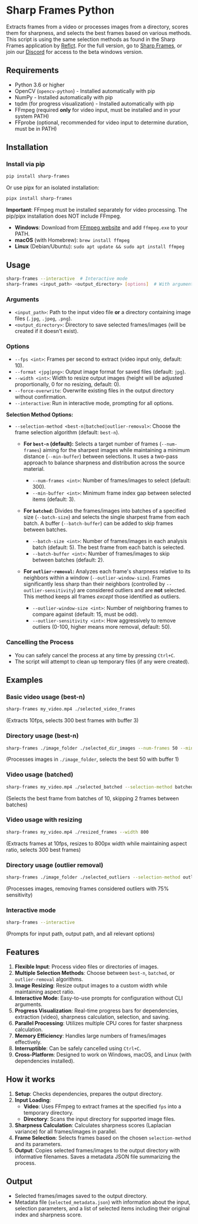 # Sharp Frames Python

Extracts frames from a video or processes images from a directory, scores them for sharpness, and selects the best frames based on various methods. This script is using the same selection methods as found in the Sharp Frames application by [Reflct](https://reflct.app). For the full version, go to [Sharp Frames](https://sharp-frames.reflct.app), or join our [Discord](https://discord.gg/rfYNxSw3yx) for access to the beta windows version.

## Requirements

- Python 3.6 or higher
- OpenCV (`opencv-python`) - Installed automatically with pip
- NumPy - Installed automatically with pip
- tqdm (for progress visualization) - Installed automatically with pip
- FFmpeg (required **only** for video input, must be installed and in your system PATH)
- FFprobe (optional, recommended for video input to determine duration, must be in PATH)

## Installation

### Install via pip

```bash
pip install sharp-frames
```

Or use pipx for an isolated installation:

```bash
pipx install sharp-frames
```

**Important**: FFmpeg must be installed separately for video processing. The pip/pipx installation does NOT include FFmpeg.

- **Windows**: Download from [FFmpeg website](https://ffmpeg.org/download.html) and add `ffmpeg.exe` to your PATH.
- **macOS** (with Homebrew): `brew install ffmpeg`
- **Linux** (Debian/Ubuntu): `sudo apt update && sudo apt install ffmpeg`

## Usage

```bash
sharp-frames --interactive  # Interactive mode
sharp-frames <input_path> <output_directory> [options]  # With arguments
```

### Arguments

-   `<input_path>`: Path to the input video file **or** a directory containing image files (`.jpg`, `.jpeg`, `.png`).
-   `<output_directory>`: Directory to save selected frames/images (will be created if it doesn't exist).

### Options

-   `--fps <int>`: Frames per second to extract (video input only, default: 10).
-   `--format <jpg|png>`: Output image format for saved files (default: `jpg`).
-   `--width <int>`: Width to resize output images (height will be adjusted proportionally, 0 for no resizing, default: 0).
-   `--force-overwrite`: Overwrite existing files in the output directory without confirmation.
-   `--interactive`: Run in interactive mode, prompting for all options.

**Selection Method Options:**

-   `--selection-method <best-n|batched|outlier-removal>`: Choose the frame selection algorithm (default: `best-n`).

    -   **For `best-n` (default):** Selects a target number of frames (`--num-frames`) aiming for the sharpest images while maintaining a minimum distance (`--min-buffer`) between selections. It uses a two-pass approach to balance sharpness and distribution across the source material.
        -   `--num-frames <int>`: Number of frames/images to select (default: 300).
        -   `--min-buffer <int>`: Minimum frame index gap between selected items (default: 3).

    -   **For `batched`:** Divides the frames/images into batches of a specified size (`--batch-size`) and selects the single sharpest frame from each batch. A buffer (`--batch-buffer`) can be added to skip frames between batches.
        -   `--batch-size <int>`: Number of frames/images in each analysis batch (default: 5). The best frame from each batch is selected.
        -   `--batch-buffer <int>`: Number of frames/images to skip between batches (default: 2).

    -   **For `outlier-removal`:** Analyzes each frame's sharpness relative to its neighbors within a window (`--outlier-window-size`). Frames significantly less sharp than their neighbors (controlled by `--outlier-sensitivity`) are considered outliers and are **not** selected. This method keeps all frames *except* those identified as outliers.
        -   `--outlier-window-size <int>`: Number of neighboring frames to compare against (default: 15, must be odd).
        -   `--outlier-sensitivity <int>`: How aggressively to remove outliers (0-100, higher means more removal, default: 50).


### Cancelling the Process

-   You can safely cancel the process at any time by pressing `Ctrl+C`.
-   The script will attempt to clean up temporary files (if any were created).

## Examples

### Basic video usage (best-n)

```bash
sharp-frames my_video.mp4 ./selected_video_frames
```
(Extracts 10fps, selects 300 best frames with buffer 3)

### Directory usage (best-n)

```bash
sharp-frames ./image_folder ./selected_dir_images --num-frames 50 --min-buffer 1
```
(Processes images in `./image_folder`, selects the best 50 with buffer 1)

### Video usage (batched)

```bash
sharp-frames my_video.mp4 ./selected_batched --selection-method batched --batch-size 10 --batch-buffer 2
```
(Selects the best frame from batches of 10, skipping 2 frames between batches)

### Video usage with resizing 

```bash
sharp-frames my_video.mp4 ./resized_frames --width 800
```
(Extracts frames at 10fps, resizes to 800px width while maintaining aspect ratio, selects 300 best frames)

### Directory usage (outlier removal)

```bash
sharp-frames ./image_folder ./selected_outliers --selection-method outlier-removal --outlier-sensitivity 75
```
(Processes images, removing frames considered outliers with 75% sensitivity)

### Interactive mode

```bash
sharp-frames --interactive
```
(Prompts for input path, output path, and all relevant options)

## Features

1.  **Flexible Input**: Process video files or directories of images.
2.  **Multiple Selection Methods**: Choose between `best-n`, `batched`, or `outlier-removal` algorithms.
3.  **Image Resizing**: Resize output images to a custom width while maintaining aspect ratio.
4.  **Interactive Mode**: Easy-to-use prompts for configuration without CLI arguments.
5.  **Progress Visualization**: Real-time progress bars for dependencies, extraction (video), sharpness calculation, selection, and saving.
6.  **Parallel Processing**: Utilizes multiple CPU cores for faster sharpness calculation.
7.  **Memory Efficiency**: Handles large numbers of frames/images effectively.
8.  **Interruptible**: Can be safely cancelled using `Ctrl+C`.
9.  **Cross-Platform**: Designed to work on Windows, macOS, and Linux (with dependencies installed).

## How it works

1.  **Setup**: Checks dependencies, prepares the output directory.
2.  **Input Loading**:
    *   **Video**: Uses FFmpeg to extract frames at the specified `fps` into a temporary directory.
    *   **Directory**: Scans the input directory for supported image files.
3.  **Sharpness Calculation**: Calculates sharpness scores (Laplacian variance) for all frames/images in parallel.
4.  **Frame Selection**: Selects frames based on the chosen `selection-method` and its parameters.
5.  **Output**: Copies selected frames/images to the output directory with informative filenames. Saves a metadata JSON file summarizing the process.

## Output

-   Selected frames/images saved to the output directory.
-   Metadata file (`selected_metadata.json`) with information about the input, selection parameters, and a list of selected items including their original index and sharpness score. 
